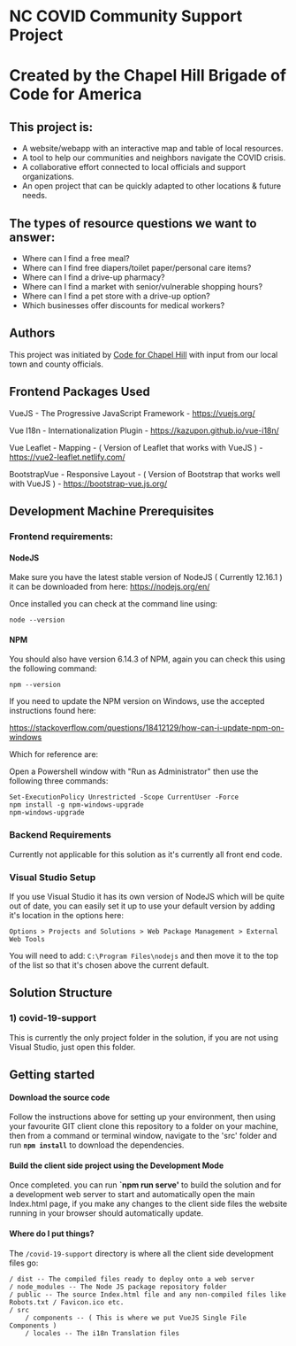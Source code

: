 # NC COVID Community Support Project
# Created by the Chapel Hill Brigade of Code for America

## This project is:
* A website/webapp with an interactive map and table of local resources.
* A tool to help our communities and neighbors navigate the COVID crisis.
* A collaborative effort connected to local officials and support organizations.
* An open project that can be quickly adapted to other locations & future needs.

## The types of resource questions we want to answer:
* Where can I find a free meal?
* Where can I find free diapers/toilet paper/personal care items?
* Where can I find a drive-up pharmacy?
* Where can I find a market with senior/vulnerable shopping hours?
* Where can I find a pet store with a drive-up option?
* Which businesses offer discounts for medical workers?

## Authors
This project was initiated by [Code for Chapel Hill](http://www.codeforchapelhill.com/) with input from our local town and county officials.

## Frontend Packages Used

VueJS - The Progressive JavaScript Framework - https://vuejs.org/

Vue I18n - Internationalization Plugin - https://kazupon.github.io/vue-i18n/

Vue Leaflet - Mapping - ( Version of Leaflet that works with VueJS ) - https://vue2-leaflet.netlify.com/ 

BootstrapVue - Responsive Layout - ( Version of Bootstrap that works well with VueJS ) - https://bootstrap-vue.js.org/

## Development Machine Prerequisites 

### Frontend requirements:

#### NodeJS
Make sure you have the latest stable version of NodeJS ( Currently 12.16.1 ) it can be downloaded from here: https://nodejs.org/en/

Once installed you can check at the command line using:

`node --version`

#### NPM
You should also have version 6.14.3 of NPM, again you can check this using the following command:

`npm --version`

If you need to update the NPM version on Windows, use the accepted instructions found here:

https://stackoverflow.com/questions/18412129/how-can-i-update-npm-on-windows

Which for reference are:

Open a Powershell window with "Run as Administrator" then use the following three commands:

```
Set-ExecutionPolicy Unrestricted -Scope CurrentUser -Force
npm install -g npm-windows-upgrade
npm-windows-upgrade
```

### Backend Requirements

Currently not applicable for this solution as it's currently all front end code.

### Visual Studio Setup
If you use Visual Studio it has its own version of NodeJS which will be quite out of date, you can easily set it up to use your default version by adding it's location in the options here:

`Options > Projects and Solutions > Web Package Management > External Web Tools`

You will need to add: `C:\Program Files\nodejs` and then move it to the top of the list so that it's chosen above the current default.

## Solution Structure

### 1) covid-19-support
This is currently the only project folder in the solution, if you are not using Visual Studio, just open this folder.

## Getting started

#### Download the source code
Follow the instructions above for setting up your environment, then using your favourite GIT client clone this repository to a folder on your machine, then from a command or terminal window, navigate to the 'src' folder and run **`npm install`** to download the dependencies. 

#### Build the client side project using the Development Mode
Once completed. you can run **`npm run serve'** to build the solution and for a development web server to start and automatically open the main Index.html page, if you make any changes to the client side files the website running in your browser should automatically update.


#### Where do I put things?

The `/covid-19-support` directory is where all the client side development files go:

```
/ dist -- The compiled files ready to deploy onto a web server
/ node_modules -- The Node JS package repository folder
/ public -- The source Index.html file and any non-compiled files like Robots.txt / Favicon.ico etc.
/ src
    / components -- ( This is where we put VueJS Single File Components )
    / locales -- The i18n Translation files       
```

